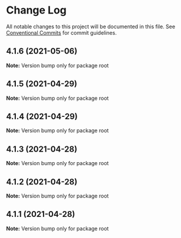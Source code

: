# Change Log

All notable changes to this project will be documented in this file.
See [Conventional Commits](https://conventionalcommits.org) for commit guidelines.

## 4.1.6 (2021-05-06)

**Note:** Version bump only for package root





## 4.1.5 (2021-04-29)

**Note:** Version bump only for package root





## 4.1.4 (2021-04-29)

**Note:** Version bump only for package root





## 4.1.3 (2021-04-28)

**Note:** Version bump only for package root





## 4.1.2 (2021-04-28)

**Note:** Version bump only for package root





## 4.1.1 (2021-04-28)

**Note:** Version bump only for package root
